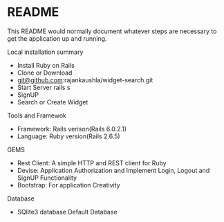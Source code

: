 # README

This README would normally document whatever steps are necessary to get the
application up and running.

Local installation summary

* Install Ruby on Rails
* Clone or Download
* git@github.com:rajankaushla/widget-search.git
* Start Server rails s
* SignUP
* Search or Create Widget

Tools and Framewok

* Framework: Rails verison(Rails 6.0.2.1)
* Language:  Ruby  version(Rails 2.6.5)

GEMS 
* Rest Client: A simple HTTP and REST client for Ruby
* Devise: Application Authorization and Implement Login, Logout and SignUP Functionality
* Bootstrap: For application Creativity 

Database 
* SQlite3 database Default Database

